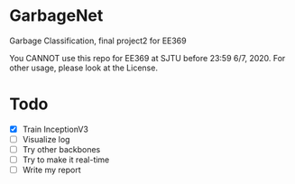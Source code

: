 # GarbageNet
Garbage Classification, final project2 for EE369

You CANNOT use this repo for EE369 at SJTU before 23:59 6/7, 2020. For other usage, please look at the License.

# Todo
- [x] Train InceptionV3
- [ ] Visualize log
- [ ] Try other backbones
- [ ] Try to make it real-time
- [ ] Write my report
